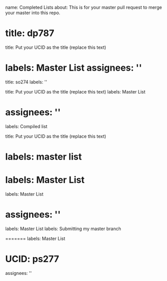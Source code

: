 name: Completed Lists
about: This is for your master pull request to merge your master into this repo.


title: dp787
=======
title: Put your UCID as the title (replace this text)

labels: Master List
assignees: ''
=======


title: so274
labels: ''

title: Put your UCID as the title (replace this text)
labels: Master List

assignees: ''
=======

labels: Compiled list

title: Put your UCID as the title (replace this text)


labels: master list
=======
labels: Master List
=======

labels: Master List

assignees: ''
=======



labels: Master List
labels: Submitting my master branch

=======
labels: Master List

UCID: ps277
=======
assignees: ''


